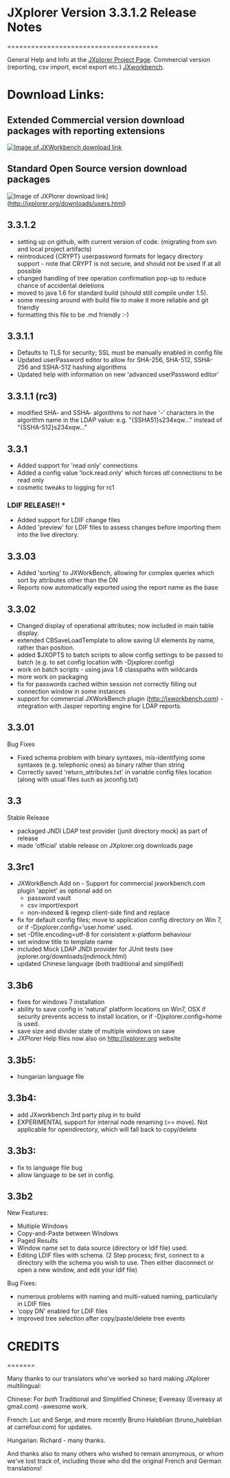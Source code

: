 # JXplorer Version 3.3.1.2 Release Notes
======================================

General Help and Info at the [JXplorer Project Page](http://jxplorer.org/).
Commercial version (reporting, csv import, excel export etc.) [JXworkbench](http://jxworkbench.com/).

# Download Links:

## Extended Commercial version download packages with reporting extensions

  [![Image of JXWorkbench download link](http://jxplorer.com/get_jxw.png)](jxworkbench.com/purchase/)

## Standard Open Source version download packages

  ![Image of JXPlorer download link](http://jxplorer.com/get_jx.png)](http://jxplorer.org/downloads/users.html)


## 3.3.1.2

* setting up on github, with current version of code.  (migrating from svn and local project artifacts)
* reintroduced {CRYPT} userpassword formats for legacy directory support - note that CRYPT is not secure, and should not be used if at all possible
* changed handling of tree operation confirmation pop-up to reduce chance of accidental deletions
* moved to java 1.6 for standard build (should still compile under 1.5).
* some messing around with build file to make it more reliable and git friendly
* formatting this file to be .md friendly :-)

## 3.3.1.1

* Defaults to TLS for security; SSL must be manually enabled in config file
* Updated userPassword editor to allow for SHA-256, SHA-512, SSHA-256 and SSHA-512 hashing algorithms
* Updated help with information on new 'advanced userPassword editor'

## 3.3.1.1 (rc3)
 - modified SHA- and SSHA- algorithms to *not* have '-' characters in the algorithm name in the LDAP value:
e.g. "{SSHA51}s234xqw..." instead of "{SSHA-512}s234xqw..." 

## 3.3.1

* Added support for 'read only' connections
* Added a config value 'lock.read.only' which forces *all* connections to be read only
* cosmetic tweaks to logging for rc1

###  LDIF RELEASE!! *

* Added support for LDIF change files
* Added 'preview' for LDIF files to assess changes before importing them into the live directory.



## 3.3.03
* Added 'sorting' to JXWorkBench, allowing for complex queries which sort by attributes other than the DN
* Reports now automatically exported using the report name as the base

## 3.3.02
* Changed display of operational attributes; now included in main table display.
* extended CBSaveLoadTemplate to allow saving UI elements by name, rather than position.
* added $JXOPTS to batch scripts to allow config settings to be passed to batch (e.g. to set config location with -Djxplorer.config)
* work on batch scripts - using java 1.6 classpaths with wildcards
* more work on packaging
* fix for passwords cached within session not correctly filling out connection window in some instances
* support for commercial JXWorkBench plugin (http://jxworkbench.com) - integration with Jasper reporting engine for LDAP reports. 

## 3.3.01
Bug Fixes
* Fixed schema problem with binary syntaxes, mis-identifying some syntaxes
  (e.g. telephonic ones) as binary rather than string
* Correctly saved 'return_attributes.txt' in variable config files location
  (along with usual files such as jxconfig.txt)

## 3.3
Stable Release
* packaged JNDI LDAP test provider (junit directory mock) as part of release
* made 'official' stable release on JXplorer.org downloads page

## 3.3rc1
* JXWorkBench Add on - Support for commercial jxworkbench.com plugin 'applet' as optional add on
  * password vault
  * csv import/export
  * non-indexed & regexp client-side find and replace
* fix for default config files; move to application config directory on Win 7, or if -Djxplorer.config='user.home' used.
* set -Dfile.encoding=utf-8 for consistent x-platform behaviour
* set window title to template name
* included Mock LDAP JNDI provider for JUnit tests (see jxplorer.org/downloads/jndimock.html)
* updated Chinese language (both traditional and simplified) 

## 3.3b6
* fixes for windows 7 installation
* ability to save config in 'natural' platform locations on Win7, OSX if security
  prevents access to install location, or if -Djxplorer.config=home is used.
* save size and divider state of multiple windows on save
* JXPlorer Help files now also on http://jxplorer.org website

## 3.3b5:
* hungarian language file

## 3.3b4:
* add JXworkbench 3rd party plug in to build
* EXPERIMENTAL support for internal node renaming (== move). Not applicable for opendirectory, which will fall back to copy/delete

## 3.3b3:
* fix to language file bug
* allow language to be set in config.

## 3.3b2

New Features:

* Multiple Windows
* Copy-and-Paste between Windows
* Paged Results
* Window name set to data source (directory or ldif file) used. 
* Editing LDIF files with schema.  (2 Step process; first, connect to a directory
with the schema you wish to use.  Then either disconnect or open a new window, and
edit your ldif file)

Bug Fixes:
* numerous problems with naming and multi-valued naming, particularly in LDIF files
* 'copy DN' enabled for LDIF files
* improved tree selection after copy/paste/delete tree events

# CREDITS
=======

Many thanks to our translators who've worked so hard making JXplorer multilingual:

Chinese: For *both* Traditional and Simplified Chinese; Evereasy (Evereasy at gmail.com) -awesome work.

French:   Luc and Serge, and more recently Bruno Haleblian (bruno_haleblian at carrefour.com) for updates.

Hungarian: Richard - many thanks.

And thanks also to many others who wished to remain anonymous, or whom we've lost track of, including
those who did the original French and German translations!


